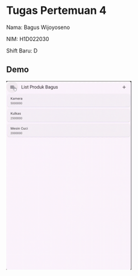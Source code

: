 # Tugas Pertemuan 4

Nama: Bagus Wijoyoseno

NIM: H1D022030

Shift Baru: D

## Demo
<img src='https://github.com/bagusws17/LabMobile4_BagusWijoyoseno_D/blob/main/preview.gif'  height="500">
